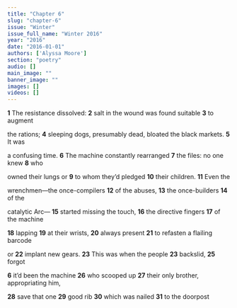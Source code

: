 ```yaml
---
title: "Chapter 6"
slug: "chapter-6"
issue: "Winter"
issue_full_name: "Winter 2016"
year: "2016"
date: "2016-01-01"
authors: ['Alyssa Moore']
section: "poetry"
audio: []
main_image: ""
banner_image: ""
images: []
videos: []
---
```

**1** The resistance dissolved: **2** salt in the wound was found suitable **3** to augment

 the rations; **4** sleeping dogs, presumably dead, bloated the black markets. **5** It was

 a confusing time. **6** The machine constantly rearranged **7** the files: no one knew **8** who

 owned their lungs or **9** to whom they’d pledged **10** their children. **11** Even the

 wrenchmen—the once-compilers **12** of the abuses, **13** the once-builders **14** of the

 catalytic Arc— **15** started missing the touch, **16** the directive fingers **17** of the machine

 **18** lapping **19** at their wrists, **20** always present **21** to refasten a flailing barcode

 or **22** implant new gears. **23** This was when the people **23** backslid, **25** forgot

 **6** it’d been the machine **26** who scooped up **27** their only brother, appropriating him,

 **28** save that one **29** good rib **30** which was nailed **31** to the doorpost

